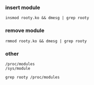 ### insert module
`insmod rooty.ko && dmesg | grep rooty`

### remove module
`rmmod rooty.ko && dmesg | grep rooty`

### other
```
/proc/modules
/sys/module
```

`grep rooty /proc/modules`
